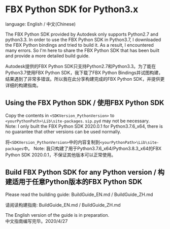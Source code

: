 # FBX Python SDK for Python3.x
language: English / 中文(Chinese)

The FBX Python SDK provided by Autodesk only supports Python2.7 and python3.3. In order to use the FBX Python SDK in Python3.7, I downloaded the FBX Python bindings and tried to build it. As a result, I encountered many errors. So I'm here to share the FBX Python SDK that has been built and provide a more detailed build guide.

Autodesk提供的FBX Python SDK只支持Python2.7和Python3.3。为了能在Python3.7使用FBX Python SDK，我下载了FBX Python Bindings并试图构建，结果遇到了非常多错误。所以我在此分享构建完成的FBX Python SDK，并提供更详细的构建指南。

## Using the FBX Python SDK / 使用FBX Python SDK
Copy the contents in `<SDKVersion_PythonVersion>` to `<yourPythonPath>\Lib\site-packages`. `sip.pyd` may not be necessary.  
Note: I only built the FBX Python SDK 2020.0.1 for Python3.7.6_x64, there is no guarantee that other versions can be used normally.

将`<SDKVersion_PythonVersion>`中的内容复制到`<yourPythonPath>\Lib\site-packages`中。
Note: 我只构建了用于Python3.7.6_x64/Python3.8.3_x64的FBX Python SDK 2020.0.1，不保证其他版本可以正常使用。

## Build FBX Python SDK for any Python version / 构建适用于任意Python版本的FBX Python SDK
Please read the building guide: BuildGuide_EN.md / BuildGuide_ZH.md

请阅读构建指南: BuildGuide_EN.md / BuildGuide_ZH.md

The English version of the guide is in preparation.  
中文指南编写完毕。2020/4/27